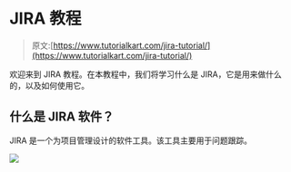 # JIRA 教程

> 原文:[https://www.tutorialkart.com/jira-tutorial/](https://www.tutorialkart.com/jira-tutorial/)

欢迎来到 JIRA 教程。在本教程中，我们将学习什么是 JIRA，它是用来做什么的，以及如何使用它。

## 什么是 JIRA 软件？

JIRA 是一个为项目管理设计的软件工具。该工具主要用于问题跟踪。

[![](../Images/925da31b32d6bc3827932f6c8afb11bb.png)](https://www.tutorialkart.com/)